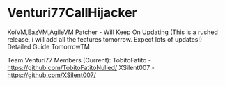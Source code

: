 # Venturi77CallHijacker
 KoiVM,EazVM,AgileVM Patcher - Will Keep On Updating (This is a rushed release, i will add all the features tomorrow. Expect lots of updates!) Detailed Guide TomorrowTM

Team Venturi77 Members (Current):
TobitoFatito - https://github.com/TobitoFatitoNulled/
XSilent007 - https://github.com/XSilent007/
